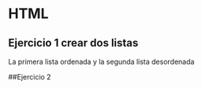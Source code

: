 # HTML #
##  Ejercicio 1 crear dos listas ##
La primera lista ordenada y la segunda lista desordenada


##Ejercicio 2 
